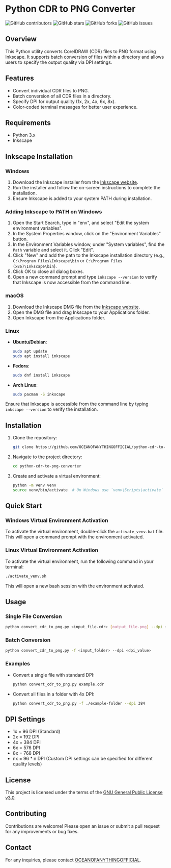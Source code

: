 # Python CDR to PNG Converter

![GitHub contributors](https://img.shields.io/github/contributors/OCEANOFANYTHINGOFFICIAL/python-cdr-to-png-converter)
![GitHub stars](https://img.shields.io/github/stars/OCEANOFANYTHINGOFFICIAL/python-cdr-to-png-converter?style=social)
![GitHub forks](https://img.shields.io/github/forks/OCEANOFANYTHINGOFFICIAL/python-cdr-to-png-converter?style=social)
![GitHub issues](https://img.shields.io/github/issues/OCEANOFANYTHINGOFFICIAL/python-cdr-to-png-converter)

## Overview

This Python utility converts CorelDRAW (CDR) files to PNG format using Inkscape. It supports batch conversion of files within a directory and allows users to specify the output quality via DPI settings.

## Features

- Convert individual CDR files to PNG.
- Batch conversion of all CDR files in a directory.
- Specify DPI for output quality (1x, 2x, 4x, 6x, 8x).
- Color-coded terminal messages for better user experience.

## Requirements

- Python 3.x
- Inkscape

## Inkscape Installation

### Windows

1. Download the Inkscape installer from the [Inkscape website](https://inkscape.org/release/).
2. Run the installer and follow the on-screen instructions to complete the installation.
3. Ensure Inkscape is added to your system PATH during installation.

### Adding Inkscape to PATH on Windows

1. Open the Start Search, type in "env", and select "Edit the system environment variables".
2. In the System Properties window, click on the "Environment Variables" button.
3. In the Environment Variables window, under "System variables", find the `Path` variable and select it. Click "Edit".
4. Click "New" and add the path to the Inkscape installation directory (e.g., `C:\Program Files\Inkscape\bin` or `C:\Program Files (x86)\Inkscape\bin`).
5. Click OK to close all dialog boxes.
6. Open a new command prompt and type `inkscape --version` to verify that Inkscape is now accessible from the command line.

### macOS

1. Download the Inkscape DMG file from the [Inkscape website](https://inkscape.org/release/).
2. Open the DMG file and drag Inkscape to your Applications folder.
3. Open Inkscape from the Applications folder.

### Linux

- **Ubuntu/Debian**:

  ```bash
  sudo apt update
  sudo apt install inkscape
  ```

- **Fedora**:

  ```bash
  sudo dnf install inkscape
  ```

- **Arch Linux**:

  ```bash
  sudo pacman -S inkscape
  ```

Ensure that Inkscape is accessible from the command line by typing `inkscape --version` to verify the installation.

## Installation

1. Clone the repository:

   ```bash
   git clone https://github.com/OCEANOFANYTHINGOFFICIAL/python-cdr-to-png-converter.git
   ```

2. Navigate to the project directory:

   ```bash
   cd python-cdr-to-png-converter
   ```

3. Create and activate a virtual environment:

   ```bash
   python -m venv venv
   source venv/bin/activate  # On Windows use `venv\Scripts\activate`
   ```

## Quick Start

### Windows Virtual Environment Activation

To activate the virtual environment, double-click the `activate_venv.bat` file. This will open a command prompt with the environment activated.

### Linux Virtual Environment Activation

To activate the virtual environment, run the following command in your terminal:

```bash
./activate_venv.sh
```

This will open a new bash session with the environment activated.

## Usage

### Single File Conversion

```bash
python convert_cdr_to_png.py <input_file.cdr> [output_file.png] --dpi <dpi_value>
```

### Batch Conversion

```bash
python convert_cdr_to_png.py -f <input_folder> --dpi <dpi_value>
```

### Examples

- Convert a single file with standard DPI:

  ```bash
  python convert_cdr_to_png.py example.cdr
  ```

- Convert all files in a folder with 4x DPI:

  ```bash
  python convert_cdr_to_png.py -f ./example-folder --dpi 384
  ```

## DPI Settings

- 1x = 96 DPI (Standard)
- 2x = 192 DPI
- 4x = 384 DPI
- 6x = 576 DPI
- 8x = 768 DPI
- nx = 96 * n DPI (Custom DPI settings can be specified for different quality levels)

## License

This project is licensed under the terms of the [GNU General Public License v3.0](LICENSE).

## Contributing

Contributions are welcome! Please open an issue or submit a pull request for any improvements or bug fixes.

## Contact

For any inquiries, please contact [OCEANOFANYTHINGOFFICIAL](https://github.com/OCEANOFANYTHINGOFFICIAL).
